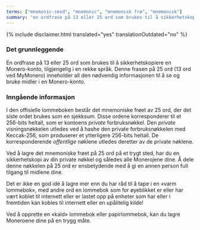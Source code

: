 ```yaml
---
terms: ["mnemonic-seed", "mnemonic", "mnemonisk frø", "mnemonisk"]
summary: "en ordfrase på 13 eller 25 ord som brukes til å sikkerhetskopiere en Monero-konto, tilgjengelig i en rekke språk"
---
```


{% include disclaimer.html translated="yes" translationOutdated="no" %}
### Det grunnleggende

En ordfrase på 13 eller 25 ord som brukes til å sikkerhetskopiere en Monero-konto, tilgjengelig i en rekke språk. Denne frasen på 25 ord (13 ord ved MyMonero) inneholder all den nødvendig informasjonen til å se og bruke midler i en Monero-konto.

### Inngående informasjon

I den offisielle lommeboken består det mnemoniske frøet av 25 ord, der det siste ordet brukes som en sjekksum. Disse ordene korresponderer til et 256-bits heltall, som er kontoens *private* forbruksnøkkel. Den *private* visningsnøkkelen utledes ved å hashe den private forbruksnøkkelen med Keccak-256, som produserer et ytterligere 256-bits heltall. De korresponderende *offentlige* nøklene utledes deretter av de private nøklene.

Ved å lagre det mnemoniske frøet på 25 ord på et trygt sted, har du en sikkerhetskopi av din private nøkkel og således alle Monerojene dine. Å dele denne nøkkelen på 25 ord er ensbetydende med å gi en annen person full tilgang til midlene dine.

Det er ikke en god idé å lagre mer enn du har råd til å tape i en «varm lommebok», med andre ord en lommebok som for øyeblikket er eller har vært koblet til internett eller er lastet opp på enheter som har eller i fremtiden kan kobles til internett eller en upålitelig kilde!

Ved å opprette en «kald» lommebok eller papirlommebok, kan du lagre Moneroene dine på en trygg måte.